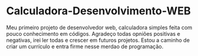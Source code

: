 # Calculadora-Desenvolvimento-WEB
Meu primeiro projeto de desenvolvedor web, calculadora simples feita com pouco conhecimento em códigos.
Agradeço todas opniões positivas e negativas, irei ler todas e crescer em futuros projetos.
Estou a caminho de criar um currículo e entra firme nesse merdao de programação.
